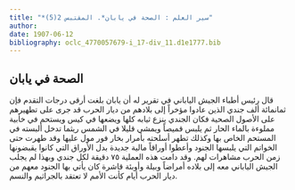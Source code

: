 ```yaml
---
title: "*سير العلم : الصحة في يابان*. المقتبس 2(5)"
author: 
date: 1907-06-12
bibliography: oclc_4770057679-i_17-div_11.d1e1777.bib
---
```




##  الصحة في يابان 


 قال رئيس أطباء الجيش الياباني في تقرير له أن يابان بلغت أرقى درجات التقدم فإن ثمانمائة  ألف  جندي الذين عادوا مؤخراً إلى بلادهم من ديار الحرب قد جرى على تطهيرهم على الأصول الصحية فكان الجندي ينزع ثيابه كلها ويضعها في كيس ويستحم في خأبية مملوءة بالماء الحار ثم يلبس قميصاً ويمشي قليلا في الشمس ريثما تدخل ألبسته في المستحم الخاص بها وكذلك تطهر أسلحته بأمرار بخار فور مول عليها وقد طهرت حتى الخواتم التي يلبسها الجنود وأعطوا أوراقاً مالية جديدة بدل الأوراق التي كانوا يقبضونها زمن الحرب مشاهرات لهم. وقد دامت هذه العملية  ٧٥  دقيقة لكل جندي وبهذا لم يجلب الجيش الياباني معه إلى بلاده أمراضاً وبيلة وأوبئة قاشرة كان يأتي بها الجنود معهم من ديار الحرب أيام كأنت الأمم لا تعتقد بالجراثيم والنسم. 
